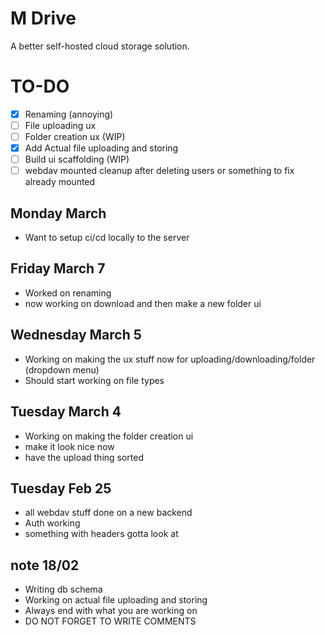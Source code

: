 # M Drive

A better self-hosted cloud storage solution.

# TO-DO

- [x] Renaming (annoying)
- [ ] File uploading ux
- [ ] Folder creation ux (WIP)
- [x] Add Actual file uploading and storing
- [ ] Build ui scaffolding (WIP)
- [ ] webdav mounted cleanup after deleting users or something to fix already mounted

## Monday March

- Want to setup ci/cd locally to the server

## Friday March 7

- Worked on renaming
- now working on download and then make a new folder ui

## Wednesday March 5

- Working on making the ux stuff now for uploading/downloading/folder (dropdown menu)
- Should start working on file types

## Tuesday March 4

- Working on making the folder creation ui
- make it look nice now
- have the upload thing sorted

## Tuesday Feb 25

- all webdav stuff done on a new backend
- Auth working
- something with headers gotta look at

## note 18/02

- Writing db schema
- Working on actual file uploading and storing
- Always end with what you are working on
- DO NOT FORGET TO WRITE COMMENTS
